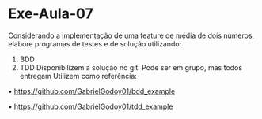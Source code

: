 # Exe-Aula-07

Considerando a implementação de uma feature de média de dois
números, elabore programas de testes e de solução utilizando:
1. BDD
2. TDD
Disponibilizem a solução no git. Pode ser em grupo, mas todos
entregam
Utilizem como referência:

• https://github.com/GabrielGodoy01/bdd_example

• https://github.com/GabrielGodoy01/tdd_example

